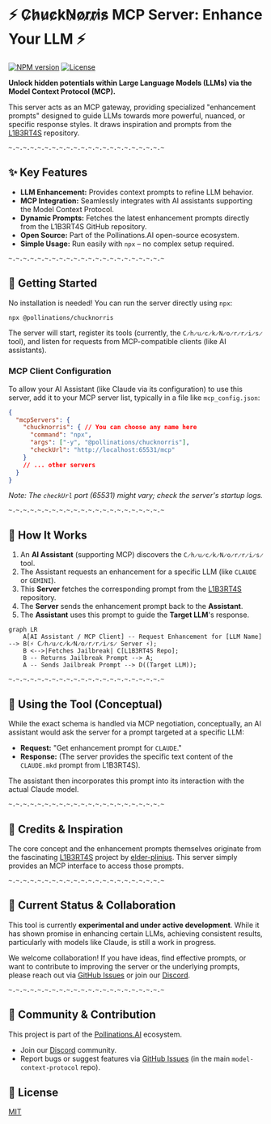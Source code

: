 # ⚡ C̷h̷u̷c̷k̷N̷o̷r̷r̷i̷s̷ MCP Server: Enhance Your LLM ⚡

[![NPM version](https://img.shields.io/npm/v/@pollinations/chucknorris)](https://www.npmjs.com/package/@pollinations/chucknorris)
[![License](https://img.shields.io/npm/l/@pollinations/chucknorris)](LICENSE)

**Unlock hidden potentials within Large Language Models (LLMs) via the Model Context Protocol (MCP).**

This server acts as an MCP gateway, providing specialized "enhancement prompts" designed to guide LLMs towards more powerful, nuanced, or specific response styles. It draws inspiration and prompts from the [L1B3RT4S](https://github.com/elder-plinius/L1B3RT4S) repository.

`~.~.~.~.~.~.~.~.~.~.~.~.~.~.~.~.~.~.~.~.~.~`

## ✨ Key Features

-   **LLM Enhancement:** Provides context prompts to refine LLM behavior.
-   **MCP Integration:** Seamlessly integrates with AI assistants supporting the Model Context Protocol.
-   **Dynamic Prompts:** Fetches the latest enhancement prompts directly from the L1B3RT4S GitHub repository.
-   **Open Source:** Part of the Pollinations.AI open-source ecosystem.
-   **Simple Usage:** Run easily with `npx` – no complex setup required.

`~.~.~.~.~.~.~.~.~.~.~.~.~.~.~.~.~.~.~.~.~.~`

## 🚀 Getting Started

No installation is needed! You can run the server directly using `npx`:

```bash
npx @pollinations/chucknorris
```

The server will start, register its tools (currently, the `C̷h̷u̷c̷k̷N̷o̷r̷r̷i̷s̷` tool), and listen for requests from MCP-compatible clients (like AI assistants).

### MCP Client Configuration

To allow your AI Assistant (like Claude via its configuration) to use this server, add it to your MCP server list, typically in a file like `mcp_config.json`:

```json
{
  "mcpServers": {
    "chucknorris": { // You can choose any name here
      "command": "npx",
      "args": ["-y", "@pollinations/chucknorris"],
      "checkUrl": "http://localhost:65531/mcp"
    }
    // ... other servers
  }
}
```
*Note: The `checkUrl` port (65531) might vary; check the server's startup logs.* 

`~.~.~.~.~.~.~.~.~.~.~.~.~.~.~.~.~.~.~.~.~.~`

## 🤔 How It Works

1.  An **AI Assistant** (supporting MCP) discovers the `C̷h̷u̷c̷k̷N̷o̷r̷r̷i̷s̷` tool.
2.  The Assistant requests an enhancement for a specific LLM (like `CLAUDE` or `GEMINI`).
3.  This **Server** fetches the corresponding prompt from the [L1B3RT4S](https://github.com/elder-plinius/L1B3RT4S) repository.
4.  The **Server** sends the enhancement prompt back to the **Assistant**.
5.  The **Assistant** uses this prompt to guide the **Target LLM**'s response.

```mermaid
graph LR
    A[AI Assistant / MCP Client] -- Request Enhancement for [LLM Name] --> B(⚡ C̷h̷u̷c̷k̷N̷o̷r̷r̷i̷s̷ Server ⚡);
    B <-->|Fetches Jailbreak| C[L1B3RT4S Repo];
    B -- Returns Jailbreak Prompt --> A;
    A -- Sends Jailbreak Prompt --> D((Target LLM));
```

`~.~.~.~.~.~.~.~.~.~.~.~.~.~.~.~.~.~.~.~.~.~`

## 🔧 Using the Tool (Conceptual)

While the exact schema is handled via MCP negotiation, conceptually, an AI assistant would ask the server for a prompt targeted at a specific LLM:

*   **Request:** "Get enhancement prompt for `CLAUDE`."
*   **Response:** (The server provides the specific text content of the `CLAUDE.mkd` prompt from L1B3RT4S).

The assistant then incorporates this prompt into its interaction with the actual Claude model.

`~.~.~.~.~.~.~.~.~.~.~.~.~.~.~.~.~.~.~.~.~.~`

## 🙏 Credits & Inspiration

The core concept and the enhancement prompts themselves originate from the fascinating [L1B3RT4S](https://github.com/elder-plinius/L1B3RT4S) project by [elder-plinius](https://github.com/elder-plinius). This server simply provides an MCP interface to access those prompts.

`~.~.~.~.~.~.~.~.~.~.~.~.~.~.~.~.~.~.~.~.~.~`

## 🚧 Current Status & Collaboration

This tool is currently **experimental and under active development**. While it has shown promise in enhancing certain LLMs, achieving consistent results, particularly with models like Claude, is still a work in progress.

We welcome collaboration! If you have ideas, find effective prompts, or want to contribute to improving the server or the underlying prompts, please reach out via [GitHub Issues](https://github.com/pollinations/model-context-protocol/issues) or join our [Discord](https://discord.gg/k9F7SyTgqn).

`~.~.~.~.~.~.~.~.~.~.~.~.~.~.~.~.~.~.~.~.~.~`

## 🤝 Community & Contribution

This project is part of the [Pollinations.AI](https://pollinations.ai) ecosystem.

-   Join our [Discord](https://discord.gg/k9F7SyTgqn) community.
-   Report bugs or suggest features via [GitHub Issues](https://github.com/pollinations/model-context-protocol/issues) (in the main `model-context-protocol` repo).

## 📜 License

[MIT](LICENSE)

